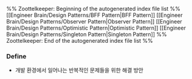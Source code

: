 %% Zoottelkeeper: Beginning of the autogenerated index file list  %%
 [[Engineer Brain/Design Patterns/BFF Pattern|BFF Pattern]]
 [[Engineer Brain/Design Patterns/Observer Pattern|Observer Pattern]]
 [[Engineer Brain/Design Patterns/Optimistic Pattern|Optimistic Pattern]]
 [[Engineer Brain/Design Patterns/Singleton Pattern|Singleton Pattern]]
%% Zoottelkeeper: End of the autogenerated index file list  %%

### Define
- 개발 환경에서 일어나는 반복적인 문제들을 위한 해결 방안
